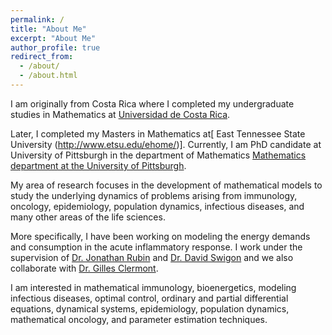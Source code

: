 ```yaml
---
permalink: /
title: "About Me"
excerpt: "About Me"
author_profile: true
redirect_from: 
  - /about/
  - /about.html
---
```

<!---![mypic](https://ivanrazu.github.io/images/profile_pic.png)--->
    
I am originally from Costa Rica where I completed my undergraduate studies in Mathematics at [Universidad de Costa Rica](https://www.ucr.ac.cr/).

Later, I completed my Masters in Mathematics at[ East Tennessee State University (http://www.etsu.edu/ehome/)].  Currently, I am PhD candidate at University of Pittsburgh in the department of Mathematics [Mathematics department at the University of Pittsburgh](https://www.mathematics.pitt.edu/). 

My area of research focuses in the development of mathematical models to study the underlying dynamics of problems arising from immunology, oncology, epidemiology, population dynamics, infectious diseases, and many other areas of the life sciences.  

More specifically, I have been working on modeling the energy demands and consumption in the acute inflammatory response.
I work under the supervision of [Dr. Jonathan Rubin](http://www.math.pitt.edu/~rubin/) and [Dr. David Swigon](http://www.math.pitt.edu/~swigon/) and we also collaborate with [Dr. Gilles Clermont](http://www.ccm.pitt.edu/directory/profile/gilles-clermont). 

I am interested in mathematical immunology, bioenergetics, modeling infectious diseases, optimal control, ordinary and partial differential equations, dynamical systems, epidemiology, population dynamics, mathematical oncology, and parameter estimation techniques. 





